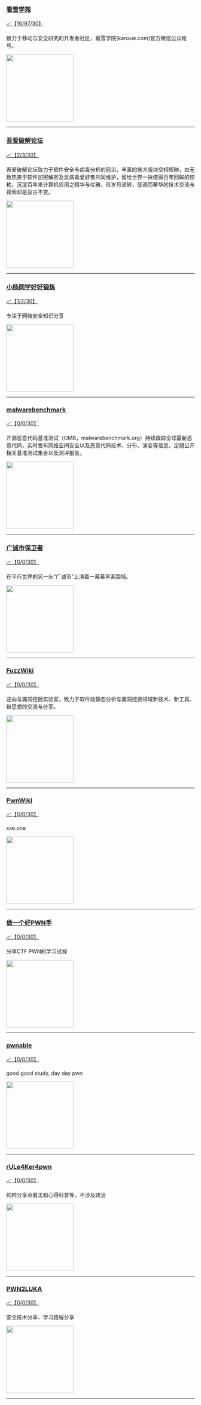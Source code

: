 
### [看雪学苑](http://wechat.doonsec.com/admin/wechat_echarts/?biz=MjM5NTc2MDYxMw==)

[:chart_with_upwards_trend:【16/97/30】](http://wechat.doonsec.com/wechat_echarts/?biz=MjM5NTc2MDYxMw==)

致力于移动与安全研究的开发者社区，看雪学院(kanxue.com)官方微信公众帐号。

<img align="top" width="180" src="http://open.weixin.qq.com/qr/code?username=gh_e7e71fe92c19" alt="" />

---


### [吾爱破解论坛](http://wechat.doonsec.com/admin/wechat_echarts/?biz=MjM5Mjc3MDM2Mw==)

[:chart_with_upwards_trend:【2/3/30】](http://wechat.doonsec.com/wechat_echarts/?biz=MjM5Mjc3MDM2Mw==)

吾爱破解论坛致力于软件安全与病毒分析的前沿，丰富的技术版块交相辉映，由无数热衷于软件加密解密及反病毒爱好者共同维护，留给世界一抹值得百年回眸的惊艳，沉淀百年来计算机应用之精华与优雅，任岁月流转，低调而奢华的技术交流与探索却是亘古不变。

<img align="top" width="180" src="http://open.weixin.qq.com/qr/code?username=gh_fb242c15300f" alt="" />

---


### [小杨同学好好锻炼](http://wechat.doonsec.com/admin/wechat_echarts/?biz=MzUzMzAzNzk5NA==)

[:chart_with_upwards_trend:【1/2/30】](http://wechat.doonsec.com/wechat_echarts/?biz=MzUzMzAzNzk5NA==)

专注于网络安全知识分享

<img align="top" width="180" src="http://open.weixin.qq.com/qr/code?username=gh_f390850507f7" alt="" />

---


### [malwarebenchmark](http://wechat.doonsec.com/admin/wechat_echarts/?biz=MzI4ODA4MTcxMA==)

[:chart_with_upwards_trend:【0/0/30】](http://wechat.doonsec.com/wechat_echarts/?biz=MzI4ODA4MTcxMA==)

开源恶意代码基准测试（OMB，malwarebenchmark.org）持续跟踪全球最新恶意代码，实时发布网络空间安全以及恶意代码技术、分布、演变等信息，定期公开相关基准测试集合以及测评报告。

<img align="top" width="180" src="http://open.weixin.qq.com/qr/code?username=gh_01202b41c2f7" alt="" />

---


### [广诚市保卫者](http://wechat.doonsec.com/admin/wechat_echarts/?biz=Mzg2NzY0MzM3Ng==)

[:chart_with_upwards_trend:【0/0/30】](http://wechat.doonsec.com/wechat_echarts/?biz=Mzg2NzY0MzM3Ng==)

在平行世界的另一头“广诚市”上演着一幕幕黑客围城。

<img align="top" width="180" src="http://open.weixin.qq.com/qr/code?username=gh_090dcc3712a3" alt="" />

---


### [FuzzWiki](http://wechat.doonsec.com/admin/wechat_echarts/?biz=MzU1NTEzODc3MQ==)

[:chart_with_upwards_trend:【0/0/30】](http://wechat.doonsec.com/wechat_echarts/?biz=MzU1NTEzODc3MQ==)

逆向与漏洞挖掘实验室，致力于软件动静态分析与漏洞挖掘领域新技术、新工具、新思想的交流与分享。

<img align="top" width="180" src="http://open.weixin.qq.com/qr/code?username=gh_fcf21e658324" alt="" />

---


### [PwnWiki](http://wechat.doonsec.com/admin/wechat_echarts/?biz=MzkxMzE5OTI3NA==)

[:chart_with_upwards_trend:【0/0/30】](http://wechat.doonsec.com/wechat_echarts/?biz=MzkxMzE5OTI3NA==)

xxe.one

<img align="top" width="180" src="http://open.weixin.qq.com/qr/code?username=gh_9ef480bb1fc4" alt="" />

---


### [做一个好PWN手](http://wechat.doonsec.com/admin/wechat_echarts/?biz=MzA4MzcyNzYzMQ==)

[:chart_with_upwards_trend:【0/0/30】](http://wechat.doonsec.com/wechat_echarts/?biz=MzA4MzcyNzYzMQ==)

分享CTF PWN的学习过程

<img align="top" width="180" src="http://open.weixin.qq.com/qr/code?username=gh_fcd40c1c4502" alt="" />

---


### [pwnable](http://wechat.doonsec.com/admin/wechat_echarts/?biz=MzA5MTYyNjc3MA==)

[:chart_with_upwards_trend:【0/0/30】](http://wechat.doonsec.com/wechat_echarts/?biz=MzA5MTYyNjc3MA==)

good good study, day day pwn

<img align="top" width="180" src="http://open.weixin.qq.com/qr/code?username=gh_a22b47d1a70a" alt="" />

---


### [rULe4Ker4pwn](http://wechat.doonsec.com/admin/wechat_echarts/?biz=MzkyMjI4Mjk0Mw==)

[:chart_with_upwards_trend:【0/0/30】](http://wechat.doonsec.com/wechat_echarts/?biz=MzkyMjI4Mjk0Mw==)

纯粹分享点看法和心得科普等，不涉及政治

<img align="top" width="180" src="http://open.weixin.qq.com/qr/code?username=gh_eff1830e42f4" alt="" />

---


### [PWN2LUKA](http://wechat.doonsec.com/admin/wechat_echarts/?biz=Mzg3MTU1MDMxOQ==)

[:chart_with_upwards_trend:【0/0/30】](http://wechat.doonsec.com/wechat_echarts/?biz=Mzg3MTU1MDMxOQ==)

安全技术分享、学习路程分享

<img align="top" width="180" src="http://open.weixin.qq.com/qr/code?username=gh_117d40a98b8c" alt="" />

---

